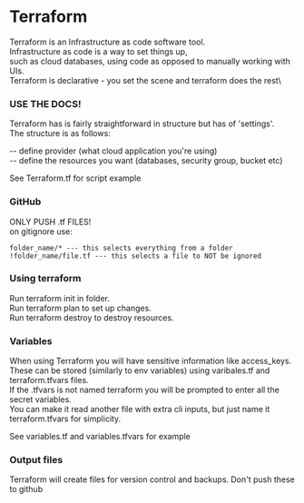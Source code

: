 # Terraform

Terraform is an Infrastructure as code software tool.\
Infrastructure as code is a way to set things up,\
such as cloud databases, using code as opposed to manually working with UIs.\
Terraform is declarative - you set the scene and terraform does the rest\

### USE THE DOCS!

Terraform has is fairly straightforward in structure but has of 'settings'.\
The structure is as follows:

  -- define provider (what cloud application you're using)\
  -- define the resources you want (databases, security group, bucket etc)

See Terraform.tf for script example

### GitHub
ONLY PUSH .tf FILES!\
on gitignore use:

```
folder_name/* --- this selects everything from a folder
!folder_name/file.tf --- this selects a file to NOT be ignored
```
### Using terraform
Run terraform init in folder.\
Run terraform plan to set up changes.\
Run terraform destroy to destroy resources.

### Variables
When using Terraform you will have sensitive information like access_keys.\
These can be stored (similarly to env variables) using varibales.tf and terraform.tfvars files.\
If the .tfvars is not named terraform you will be prompted to enter all the secret variables.\
You can make it read another file with extra cli inputs, but just name it terraform.tfvars for simplicity.

See variables.tf and variables.tfvars for example

### Output files
Terraform will create files for version control and backups. Don't push these to github